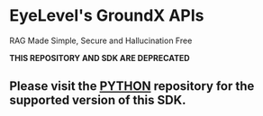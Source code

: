 # EyeLevel's GroundX APIs<a id="eyelevels-groundx-apis"></a>

RAG Made Simple, Secure and Hallucination Free


**THIS REPOSITORY AND SDK ARE DEPRECATED**

## Please visit the [PYTHON](https://github.com/eyelevelai/groundx-python) repository for the supported version of this SDK.

